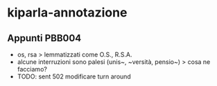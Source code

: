 # kiparla-annotazione


## Appunti PBB004
* os, rsa > lemmatizzati come O.S., R.S.A.
* alcune interruzioni sono palesi (unis~, ~versità, pensio~) > cosa ne facciamo?
* TODO: sent 502 modificare turn around